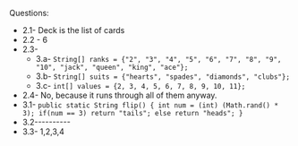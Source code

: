 Questions:
* 2.1- Deck is the list of cards
* 2.2 - 6
* 2.3-
    * 3.a- `String[] ranks = {"2", "3", "4", "5", "6", "7", "8", "9", "10", "jack", "queen", "king", "ace"};`
    * 3.b- `String[] suits = {"hearts", "spades", "diamonds", "clubs"};`
    * 3.c- `int[] values = {2, 3, 4, 5, 6, 7, 8, 9, 10, 11};`
* 2.4- No, because it runs through all of them anyway.
* 3.1- `public static String flip() {
            int num = (int) (Math.rand() * 3);
            if(num == 3)
            return "tails";
            else
            return "heads";
            }`
* 3.2----------
* 3.3- 1,2,3,4